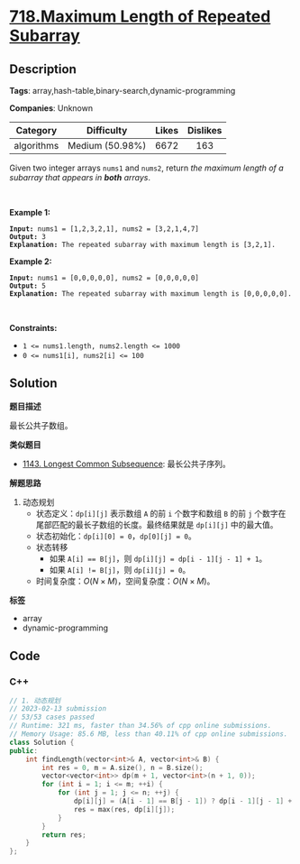 # [718.Maximum Length of Repeated Subarray](https://leetcode.com/problems/maximum-length-of-repeated-subarray/description/)

## Description

**Tags**: array,hash-table,binary-search,dynamic-programming

**Companies**: Unknown

|  Category  |   Difficulty    | Likes | Dislikes |
| :--------: | :-------------: | :---: | :------: |
| algorithms | Medium (50.98%) | 6672  |   163    |

<p>Given two integer arrays <code>nums1</code> and <code>nums2</code>, return <em>the maximum length of a subarray that appears in <strong>both</strong> arrays</em>.</p>
<p>&nbsp;</p>
<p><strong class="example">Example 1:</strong></p>
<pre><code><strong>Input:</strong> nums1 = [1,2,3,2,1], nums2 = [3,2,1,4,7]
<strong>Output:</strong> 3
<strong>Explanation:</strong> The repeated subarray with maximum length is [3,2,1].</code></pre>
<p><strong class="example">Example 2:</strong></p>
<pre><code><strong>Input:</strong> nums1 = [0,0,0,0,0], nums2 = [0,0,0,0,0]
<strong>Output:</strong> 5
<strong>Explanation:</strong> The repeated subarray with maximum length is [0,0,0,0,0].</code></pre>
<p>&nbsp;</p>
<p><strong>Constraints:</strong></p>
<ul>
  <li><code>1 &lt;= nums1.length, nums2.length &lt;= 1000</code></li>
  <li><code>0 &lt;= nums1[i], nums2[i] &lt;= 100</code></li>
</ul>

## Solution

**题目描述**

最长公共子数组。

**类似题目**

- [1143. Longest Common Subsequence](1143.longest-common-subsequence.md): 最长公共子序列。

**解题思路**

1. 动态规划
   - 状态定义：`dp[i][j]` 表示数组 `A` 的前 `i` 个数字和数组 `B` 的前 `j` 个数字在尾部匹配的最长子数组的长度。最终结果就是 `dp[i][j]` 中的最大值。
   - 状态初始化：`dp[i][0] = 0`，`dp[0][j] = 0`。
   - 状态转移
     - 如果 `A[i] == B[j]`，则 `dp[i][j] = dp[i - 1][j - 1] + 1`。
     - 如果 `A[i] != B[j]`，则 `dp[i][j] = 0`。
   - 时间复杂度：$O(N \times M)$，空间复杂度：$O(N \times M)$。

**标签**

- array
- dynamic-programming

<!-- code start -->
## Code

### C++

```cpp
// 1. 动态规划
// 2023-02-13 submission
// 53/53 cases passed
// Runtime: 321 ms, faster than 34.56% of cpp online submissions.
// Memory Usage: 85.6 MB, less than 40.11% of cpp online submissions.
class Solution {
public:
    int findLength(vector<int>& A, vector<int>& B) {
        int res = 0, m = A.size(), n = B.size();
        vector<vector<int>> dp(m + 1, vector<int>(n + 1, 0));
        for (int i = 1; i <= m; ++i) {
            for (int j = 1; j <= n; ++j) {
                dp[i][j] = (A[i - 1] == B[j - 1]) ? dp[i - 1][j - 1] + 1 : 0;
                res = max(res, dp[i][j]);
            }
        }
        return res;
    }
};
```

<!-- code end -->
